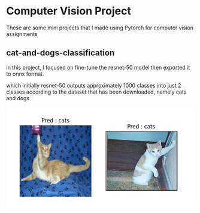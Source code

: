 # Computer Vision Project

These are some mini projects that I made using Pytorch for computer vision assignments

## cat-and-dogs-classification

in this project, I focused on fine-tune the resnet-50 model then exported it to onnx format.

which initially resnet-50 outputs approximately 1000 classes into just 2 classes according to the dataset that has been downloaded, namely cats and dogs

![Pred_3](cat-and-dogs-classification/screenshot/save_3.PNG)


